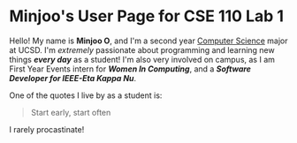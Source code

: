 # Minjoo's User Page for CSE 110 Lab 1

Hello! My name is **Minjoo O**, and I'm a second year <ins>Computer Science</ins> major at UCSD. I'm _extremely_ passionate about programming and learning new things ***every day*** as a student! I'm also very involved on campus, as I am First Year Events intern for ***Women In Computing***, and a ***Software Developer for IEEE-Eta Kappa Nu***.

One of the quotes I live by as a student is:
> Start early, start often

I rarely procastinate!

